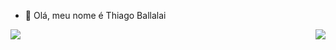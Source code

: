 - 👋 Olá, meu nome é Thiago Ballalai

<div>
  <a href = "https://github.com/thballalai">
  <img align="left" src="https://github-readme-stats.vercel.app/api?username=thballalai&show_icons=true&theme=vision-friendly-dark">
  <img align="right" src="https://github-readme-stats.vercel.app/api/top-langs/?username=thballalai&theme=vision-friendly-dark&layout=compact">
</div>
